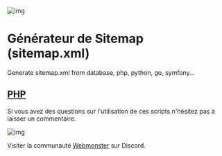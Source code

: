 ![img](https://jobboard.webmonster.tech/assets/images/webmonster/logo-dark@2x.png)

# Générateur de Sitemap (sitemap.xml)

Generate sitemap.xml from database, php, python, go, symfony...

## [PHP](php/)

Si vous avez des questions sur l'utilisation de ces scripts n'hésitez pas à laisser un commentaire.

![img](https://jobboard.webmonster.tech/assets/images/webmonster/logo-dark.png)

Visiter la communauté [Webmonster](https://discord.gg/XU4g5WfH4R) sur Discord.
